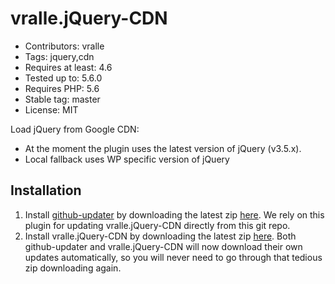 # vralle.jQuery-CDN

* Contributors: vralle
* Tags: jquery,cdn
* Requires at least: 4.6
* Tested up to: 5.6.0
* Requires PHP: 5.6
* Stable tag: master
* License: MIT

Load jQuery from Google CDN:
* At the moment the plugin uses the latest version of jQuery (v3.5.x).
* Local fallback uses WP specific version of jQuery

## Installation
1. Install [github-updater](https://github.com/afragen/github-updater) by downloading the latest zip [here](https://github.com/afragen/github-updater/releases). We rely on this plugin for updating vralle.jQuery-CDN directly from this git repo.
1. Install vralle.jQuery-CDN by downloading the latest zip [here](https://github.com/vralle/vralle-jquery-cdn). Both github-updater and vralle.jQuery-CDN will now download their own updates automatically, so you will never need to go through that tedious zip downloading again.
